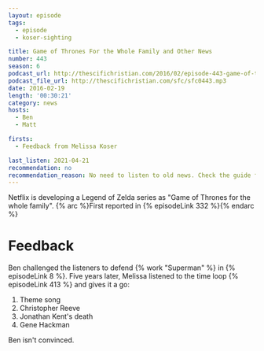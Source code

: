 ```yaml
---
layout: episode
tags:
  - episode
  - koser-sighting

title: Game of Thrones For the Whole Family and Other News
number: 443
season: 6
podcast_url: http://thescifichristian.com/2016/02/episode-443-game-of-thrones-for-the-whole-family-and-other-news/
podcast_file_url: http://thescifichristian.com/sfc/sfc0443.mp3
date: 2016-02-19
length: '00:30:21'
category: news
hosts:
  - Ben
  - Matt

firsts:
  - Feedback from Melissa Koser

last_listen: 2021-04-21
recommendation: no
recommendation_reason: No need to listen to old news. Check the guide for what's interesting in hindsight.
---
```


Netflix is developing a Legend of Zelda series as "Game of Thrones for the whole family".
{% arc %}First reported in {% episodeLink 332 %}{% endarc %}

# Feedback
Ben challenged the listeners to defend {% work "Superman" %} in {% episodeLink 8 %}. Five years later, Melissa listened to the time loop {% episodeLink 413 %} and gives it a go:

1. Theme song
2. Christopher Reeve
3. Jonathan Kent's death
4. Gene Hackman

Ben isn't convinced.